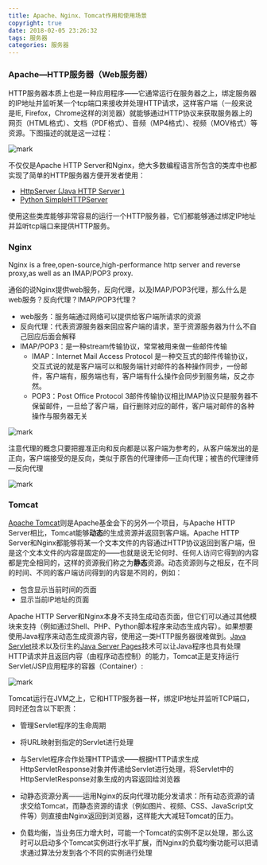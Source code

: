 ```yaml
---
title: Apache、Nginx、Tomcat作用和使用场景
copyright: true
date: 2018-02-05 23:26:32
tags: 服务器
categories: 服务器
---
```


### Apache—HTTP服务器（Web服务器）

HTTP服务器本质上也是一种应用程序——它通常运行在服务器之上，绑定服务器的IP地址并监听某一个tcp端口来接收并处理HTTP请求，这样客户端（一般来说是IE, Firefox，Chrome这样的浏览器）就能够通过HTTP协议来获取服务器上的网页（HTML格式）、文档（PDF格式）、音频（MP4格式）、视频（MOV格式）等资源。下图描述的就是这一过程：

![mark](https://gongyz.oss-cn-shenzhen.aliyuncs.com/blog/JcjcBmgLiK.jpg)

不仅仅是Apache HTTP Server和Nginx，绝大多数编程语言所包含的类库中也都实现了简单的HTTP服务器方便开发者使用：

- [HttpServer (Java HTTP Server )](https://link.zhihu.com/?target=https%3A//docs.oracle.com/javase/8/docs/jre/api/net/httpserver/spec/com/sun/net/httpserver/HttpServer.html)
- [Python SimpleHTTPServer](https://link.zhihu.com/?target=https%3A//docs.python.org/2/library/simplehttpserver.html)

使用这些类库能够非常容易的运行一个HTTP服务器，它们都能够通过绑定IP地址并监听tcp端口来提供HTTP服务。

### Nginx

Nginx is a free,open-source,high-performance http server and reverse proxy,as well as an IMAP/POP3 proxy.

通俗的说Nginx提供web服务，反向代理，以及IMAP/POP3代理，那么什么是web服务？反向代理？IMAP/POP3代理？

- web服务：服务端通过网络可以提供给客户端所请求的资源
- 反向代理：代表资源服务器来回应客户端的请求，至于资源服务器为什么不自己回应后面会解释
- IMAP/POP3：是一种stream传输协议，常常被用来做一些邮件传输
  - IMAP：Internet Mail Access Protocol 是一种交互式的邮件传输协议，交互式说的就是客户端可以和服务端针对邮件的各种操作同步，一份邮件，客户端有，服务端也有，客户端有什么操作会同步到服务端，反之亦然。
  - POP3：Post Office Protocol 3邮件传输协议相比IMAP协议只是服务器不保留邮件，一旦给了客户端，自行删除对应的邮件，客户端对邮件的各种操作与服务器无关

![mark](https://gongyz.oss-cn-shenzhen.aliyuncs.com/blog/7e636B9cLk.jpg)

注意代理的概念只要把握准正向和反向都是以客户端为参考的，从客户端发出的是正向，客户端接受的是反向，类似于原告的代理律师—正向代理；被告的代理律师—反向代理

![mark](https://gongyz.oss-cn-shenzhen.aliyuncs.com/blog/l7aA17kmhf.jpg)

### Tomcat

[Apache Tomcat](https://link.zhihu.com/?target=http%3A//tomcat.apache.org/)则是Apache基金会下的另外一个项目，与Apache HTTP Server相比，Tomcat能够**动态**的生成资源并返回到客户端。Apache HTTP Server和Nginx都能够将某一个文本文件的内容通过HTTP协议返回到客户端，但是这个文本文件的内容是固定的——也就是说无论何时、任何人访问它得到的内容都是完全相同的，这样的资源我们称之为**静态**资源。动态资源则与之相反，在不同的时间、不同的客户端访问得到的内容是不同的，例如：

- 包含显示当前时间的页面
- 显示当前IP地址的页面

Apache HTTP Server和Nginx本身不支持生成动态页面，但它们可以通过其他模块来支持（例如通过Shell、PHP、Python脚本程序来动态生成内容）。如果想要使用Java程序来动态生成资源内容，使用这一类HTTP服务器很难做到。[Java Servlet](https://link.zhihu.com/?target=http%3A//www.tianmaying.com/tutorial/servlet-intro)技术以及衍生的[Java Server Pages](https://link.zhihu.com/?target=http%3A//www.tianmaying.com/tutorial/jsp-intro)技术可以让Java程序也具有处理HTTP请求并且返回内容（由程序动态控制）的能力，Tomcat正是支持运行Servlet/JSP应用程序的容器（Container）:

![mark](https://gongyz.oss-cn-shenzhen.aliyuncs.com/blog/md2FDEkdLa.jpg)

Tomcat运行在JVM之上，它和HTTP服务器一样，绑定IP地址并监听TCP端口，同时还包含以下职责：

- 管理Servlet程序的生命周期
- 将URL映射到指定的Servlet进行处理
- 与Servlet程序合作处理HTTP请求——根据HTTP请求生成HttpServletResponse对象并传递给Servlet进行处理，将Servlet中的HttpServletResponse对象生成的内容返回给浏览器


- 动静态资源分离——运用Nginx的反向代理功能分发请求：所有动态资源的请求交给Tomcat，而静态资源的请求（例如图片、视频、CSS、JavaScript文件等）则直接由Nginx返回到浏览器，这样能大大减轻Tomcat的压力。
- 负载均衡，当业务压力增大时，可能一个Tomcat的实例不足以处理，那么这时可以启动多个Tomcat实例进行水平扩展，而Nginx的负载均衡功能可以把请求通过算法分发到各个不同的实例进行处理